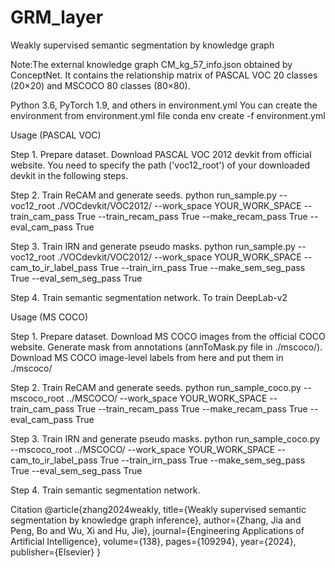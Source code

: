 # GRM_layer
Weakly supervised semantic segmentation by knowledge graph

Note:The external knowledge graph CM_kg_57_info.json obtained by ConceptNet. It contains the relationship matrix of PASCAL VOC 20 classes (20×20) and MSCOCO 80 classes (80×80).


Python 3.6, PyTorch 1.9, and others in environment.yml
You can create the environment from environment.yml file
conda env create -f environment.yml

Usage (PASCAL VOC)

Step 1. Prepare dataset.
  Download PASCAL VOC 2012 devkit from official website.
  You need to specify the path ('voc12_root') of your downloaded devkit in the following steps.

Step 2. Train ReCAM and generate seeds.
  python run_sample.py --voc12_root ./VOCdevkit/VOC2012/ --work_space YOUR_WORK_SPACE --train_cam_pass True --train_recam_pass True --make_recam_pass True --eval_cam_pass True 

Step 3. Train IRN and generate pseudo masks.
  python run_sample.py --voc12_root ./VOCdevkit/VOC2012/ --work_space YOUR_WORK_SPACE --cam_to_ir_label_pass True --train_irn_pass True --make_sem_seg_pass True --eval_sem_seg_pass True 

Step 4. Train semantic segmentation network.
  To train DeepLab-v2

Usage (MS COCO)

Step 1. Prepare dataset.
  Download MS COCO images from the official COCO website.
  Generate mask from annotations (annToMask.py file in ./mscoco/).
  Download MS COCO image-level labels from here and put them in ./mscoco/

Step 2. Train ReCAM and generate seeds.
  python run_sample_coco.py --mscoco_root ../MSCOCO/ --work_space YOUR_WORK_SPACE --train_cam_pass True --train_recam_pass True --make_recam_pass True --eval_cam_pass True

Step 3. Train IRN and generate pseudo masks.
  python run_sample_coco.py --mscoco_root ../MSCOCO/ --work_space YOUR_WORK_SPACE --cam_to_ir_label_pass True --train_irn_pass True --make_sem_seg_pass True --eval_sem_seg_pass True 

Step 4. Train semantic segmentation network.

Citation
@article{zhang2024weakly,
  title={Weakly supervised semantic segmentation by knowledge graph inference},
  author={Zhang, Jia and Peng, Bo and Wu, Xi and Hu, Jie},
  journal={Engineering Applications of Artificial Intelligence},
  volume={138},
  pages={109294},
  year={2024},
  publisher={Elsevier}
}
